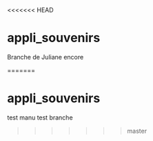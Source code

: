 <<<<<<< HEAD
# appli_souvenirs
Branche de Juliane encore

=======
# appli_souvenirs
test manu
test branche
>>>>>>> master

